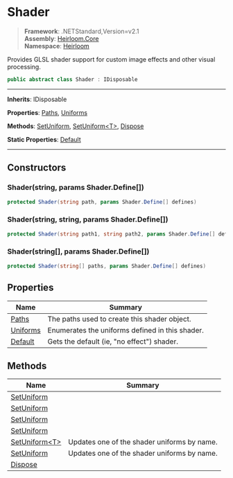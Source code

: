 # Shader

> **Framework**: .NETStandard,Version=v2.1  
> **Assembly**: [Heirloom.Core][0]  
> **Namespace**: [Heirloom][0]  

Provides GLSL shader support for custom image effects and other visual processing.

```cs
public abstract class Shader : IDisposable
```

--------------------------------------------------------------------------------

**Inherits**: IDisposable

**Properties**: [Paths][1], [Uniforms][2]

**Methods**: [SetUniform][3], [SetUniform\<T>][4], [Dispose][5]

**Static Properties**: [Default][6]

--------------------------------------------------------------------------------

## Constructors

### Shader(string, params Shader.Define[])

```cs
protected Shader(string path, params Shader.Define[] defines)
```

### Shader(string, string, params Shader.Define[])

```cs
protected Shader(string path1, string path2, params Shader.Define[] defines)
```

### Shader(string[], params Shader.Define[])

```cs
protected Shader(string[] paths, params Shader.Define[] defines)
```

## Properties

| Name          | Summary                                         |
|---------------|-------------------------------------------------|
| [Paths][1]    | The paths used to create this shader object.    |
| [Uniforms][2] | Enumerates the uniforms defined in this shader. |
| [Default][6]  | Gets the default (ie, "no effect") shader.      |

## Methods

| Name                | Summary                                     |
|---------------------|---------------------------------------------|
| [SetUniform][3]     |                                             |
| [SetUniform][3]     |                                             |
| [SetUniform][3]     |                                             |
| [SetUniform][3]     |                                             |
| [SetUniform\<T>][4] | Updates one of the shader uniforms by name. |
| [SetUniform][3]     | Updates one of the shader uniforms by name. |
| [Dispose][5]        |                                             |

[0]: ..\Heirloom.Core.md
[1]: Heirloom.Shader.Paths.md
[2]: Heirloom.Shader.Uniforms.md
[3]: Heirloom.Shader.SetUniform.md
[4]: Heirloom.Shader.SetUniform[T].md
[5]: Heirloom.Shader.Dispose.md
[6]: Heirloom.Shader.Default.md
